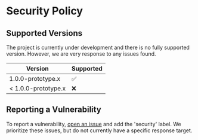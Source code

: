 # Security Policy

## Supported Versions

The project is currently under development and there is no fully supported version. However, we are very response to any issues found.

| Version | Supported          |
| ------- | ------------------ |
| 1.0.0-prototype.x   | :white_check_mark: |
| < 1.0.0-prototype.x   | :x: |

## Reporting a Vulnerability

To report a vulnerability, [open an issue](https://github.com/Liquid-Labs/liq-cli/issues/new) and add the 'security' label. We prioritize these issues, but do not currently have a specific response target.
